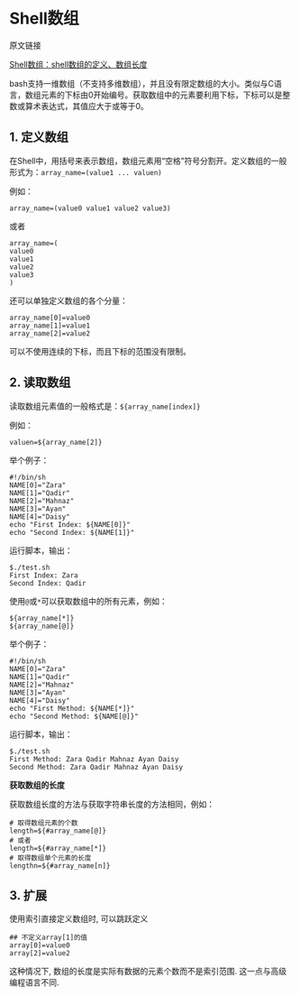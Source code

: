 # Shell数组

原文链接

[Shell数组：shell数组的定义、数组长度](http://c.biancheng.net/cpp/view/7002.html)

bash支持一维数组（不支持多维数组），并且没有限定数组的大小。类似与C语言，数组元素的下标由0开始编号。获取数组中的元素要利用下标，下标可以是整数或算术表达式，其值应大于或等于0。

## 1. 定义数组

在Shell中，用括号来表示数组，数组元素用“空格”符号分割开。定义数组的一般形式为：`array_name=(value1 ... valuen)`

例如：

```
array_name=(value0 value1 value2 value3)
```

或者

```
array_name=(
value0
value1
value2
value3
)
```

还可以单独定义数组的各个分量：

```
array_name[0]=value0
array_name[1]=value1
array_name[2]=value2
```

可以不使用连续的下标，而且下标的范围没有限制。

## 2. 读取数组

读取数组元素值的一般格式是：`${array_name[index]}`

例如：

```
valuen=${array_name[2]}
```

举个例子：

```
#!/bin/sh
NAME[0]="Zara"
NAME[1]="Qadir"
NAME[2]="Mahnaz"
NAME[3]="Ayan"
NAME[4]="Daisy"
echo "First Index: ${NAME[0]}"
echo "Second Index: ${NAME[1]}"
```

运行脚本，输出：

```
$./test.sh
First Index: Zara
Second Index: Qadir
```

使用`@`或`*`可以获取数组中的所有元素，例如：

```
${array_name[*]}
${array_name[@]}
```

举个例子：

```
#!/bin/sh
NAME[0]="Zara"
NAME[1]="Qadir"
NAME[2]="Mahnaz"
NAME[3]="Ayan"
NAME[4]="Daisy"
echo "First Method: ${NAME[*]}"
echo "Second Method: ${NAME[@]}"
```

运行脚本，输出：

```
$./test.sh
First Method: Zara Qadir Mahnaz Ayan Daisy
Second Method: Zara Qadir Mahnaz Ayan Daisy
```

**获取数组的长度**

获取数组长度的方法与获取字符串长度的方法相同，例如：

```
# 取得数组元素的个数
length=${#array_name[@]}
# 或者
length=${#array_name[*]}
# 取得数组单个元素的长度
lengthn=${#array_name[n]}
```

## 3. 扩展

使用索引直接定义数组时, 可以跳跃定义

```
## 不定义array[1]的值
array[0]=value0
array[2]=value2
```

这种情况下, 数组的长度是实际有数据的元素个数而不是索引范围. 这一点与高级编程语言不同.